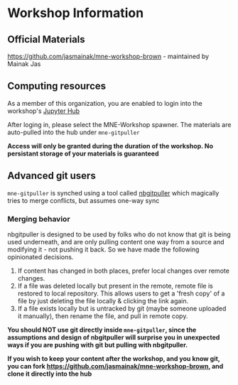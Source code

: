 # Workshop Information


## Official Materials  

https://github.com/jasmainak/mne-workshop-brown - maintained by Mainak Jas

## Computing resources

As a member of this organization, you are enabled to login into the workshop's [Jupyter Hub](https://ccv.jupyter.brown.edu)

After loging in, please select the MNE-Workshop spawner. The materials are auto-pulled into the hub under `mne-gitpuller` 

**Access will only be granted during the duration of the workshop. No persistant storage of your materials is guaranteed**


## Advanced git users

`mne-gitpuller` is synched using a tool called [nbgitpuller](https://github.com/jupyterhub/nbgitpuller) which magically tries to merge conflicts, but assumes one-way sync

### Merging behavior

nbgitpuller is designed to be used by folks who do not know that git is being used
underneath, and are only pulling content one way from a source and modifying it -
not pushing it back.
So we have made the following opinionated decisions.

1. If content has changed in both places, prefer local changes over remote changes.
2. If a file was deleted locally but present in the remote, remote file is restored
   to local repository. This allows users to get a 'fresh copy' of a file by
   just deleting the file locally & clicking the link again.
3. If a file exists locally but is untracked by git (maybe someone uploaded it manually),
   then rename the file, and pull in remote copy.
   
**You should NOT use git directly inside `mne-gitpuller`, since the assumptions
   and design of nbgitpuller will surprise you in unexpected ways if you are pushing with
   git but pulling with nbgitpuller.**

**If you wish to keep your content after the workshop, and you know git, you can fork https://github.com/jasmainak/mne-workshop-brown, and clone it directly into the hub**

